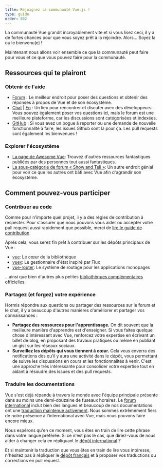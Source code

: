 ```yaml
---
title: Rejoignez la communauté Vue.js !
type: guide
order: 802
---
```


La communauté Vue grandit incroyablement vite et si vous lisez ceci, il y a de fortes chances pour que vous soyez prêt à la rejoindre. Alors... Soyez la ou le bienvenu(e) !

Maintenant nous allons voir ensemble ce que la communauté peut faire pour vous et ce que vous pouvez faire pour la communauté.

## Ressources qui te plairont

### Obtenir de l'aide

- [Forum](https://forum.vuejs.org/french) : Le meilleur endroit pour poser des questions et obtenir des réponses à propos de Vue et de son écosystème.
- [Chat](https://gitter.im/vuejs-fr/vue) | [En](https://chat.vuejs.org/) : Un lieu pour rencontrer et discuter avec des développeurs. Vous pouvez également poser vos questions ici, mais le forum est une meilleure plateforme, car les discussions sont catégorisées et indexées.
- [GitHub](https://github.com/vuejs) : Si vous avez un bogue à reporter ou une demande de nouvelle fonctionnalité à faire, les issues Github sont là pour ça. Les pull requests sont également les bienvenues !

### Explorer l'écosystème

- [La page de Awesome Vue](https://github.com/vuejs/awesome-vue): Trouvez d'autres ressources fantastiques publiées par des personnes tout aussi fantastiques.
- [La sous-catégorie de forum « Show and Tell »](http://forum.vuejs.org/c/show-and-tell): Un autre endroit génial pour voir ce que les autres ont bâti avec Vue afin d'agrandir son écosystème.

## Comment pouvez-vous participer

### Contribuer au code

Comme pour n'importe quel projet, il y a des règles de contribution à respecter. Pour s'assurer que nous pouvons vous aider ou accepter votre pull request aussi rapidement que possible, merci de [lire le guide de contribution](https://github.com/vuejs/vue/blob/dev/.github/CONTRIBUTING.md).

Après cela, vous serez fin prêt à contribuer sur les dépôts principaux de Vue :

- [vue](https://github.com/vuejs/vue): Le cœur de la bibliothèque
- [vuex](https://github.com/vuejs/vuex): Le gestionnaire d'état inspiré par Flux
- [vue-router](https://github.com/vuejs/vue-router): Le système de routage pour les applications monopages

...ainsi que bien d'autres plus petites [bibliothèques complémentaires](https://github.com/vuejs) officielles.

### Partagez (et forgez) votre expérience

Hormis répondre aux questions ou partager des ressources sur le forum et le chat, il y a beaucoup d'autres manières d'améliorer et partager vos connaissances :

- **Partagez des ressources pour l'apprentissage.** On dit souvent que la meilleure manière d'apprendre est d'enseigner. Si vous faites quelque chose d'intéressant avec Vue, renforcez votre expertise en écrivant un billet de blog, en proposant des travaux pratiques ou même en publiant un gist sur les réseaux sociaux.
- **Surveillez les dépôts qui vous tiennent à cœur.** Cela vous enverra des notifications dès qu'il y aura une activité dans le dépôt, vous permettant de suivre les discussions en cours et les fonctionnalités à venir. C'est une approche très intéressante pour consolider votre expertise tout en aidant à résoudre des issues et des pull requests.

### Traduire les documentations

Vue s'est déjà répandu à travers le monde avec l'équipe principale présente dans au moins une demi-douzaine de fuseaux horaires. Le [forum international](http://forum.vuejs.org/) inclut bien des langues et beaucoup de nos documentations ont une [traduction maintenue activement](https://github.com/vuejs?utf8=%E2%9C%93&query=vuejs.org). Nous sommes extrêmement fiers de notre présence à l'international avec Vue, mais nous pouvons faire encore mieux.

Nous espérons qu'en ce moment, vous êtes en train de lire cette phrase dans votre langue préférée. Si ce n'est pas le cas, que diriez-vous de nous aider à changer cela en répliquant le [dépôt international](https://github.com/vuejs/vuejs.org/) ?

Et si maintenir la traduction que vous êtes en train de lire vous intéresse, n'hésitez pas à répliquer le [dépôt français](https://github.com/vuejs-fr/vuejs.org/) et à proposer vos traductions ou corrections en pull request.